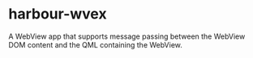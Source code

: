 # harbour-wvex

A WebView app that supports message passing between the WebView DOM
content and the QML containing the WebView.
